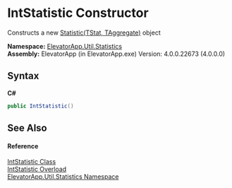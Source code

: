 # IntStatistic Constructor 
 

Constructs a new <a href="T_ElevatorApp_Util_Statistic_2">Statistic(TStat, TAggregate)</a> object

**Namespace:**&nbsp;<a href="N_ElevatorApp_Util_Statistics">ElevatorApp.Util.Statistics</a><br />**Assembly:**&nbsp;ElevatorApp (in ElevatorApp.exe) Version: 4.0.0.22673 (4.0.0.0)

## Syntax

**C#**<br />
``` C#
public IntStatistic()
```


## See Also


#### Reference
<a href="T_ElevatorApp_Util_Statistics_IntStatistic">IntStatistic Class</a><br /><a href="Overload_ElevatorApp_Util_Statistics_IntStatistic__ctor">IntStatistic Overload</a><br /><a href="N_ElevatorApp_Util_Statistics">ElevatorApp.Util.Statistics Namespace</a><br />